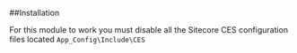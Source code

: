 ##Installation

For this module to work you must disable all the Sitecore CES configuration files located `App_Config\Include\CES`